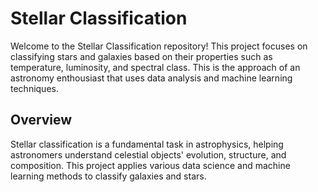 # Stellar Classification

Welcome to the Stellar Classification repository! This project focuses on classifying stars and galaxies based on their properties such as temperature, luminosity, and spectral class. This is the approach of an astronomy enthousiast that uses data analysis and machine learning techniques.

## Overview

Stellar classification is a fundamental task in astrophysics, helping astronomers understand celestial objects' evolution, structure, and composition. This project applies various data science and machine learning methods to classify galaxies and stars.
